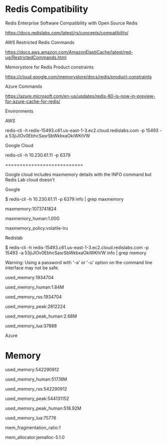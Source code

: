 # Redis Compatibility 

Redis Enterprise Software Compatibility with Open Source Redis  

https://docs.redislabs.com/latest/rs/concepts/compatibility/ 

 

 

AWS Restricted Redis Commands 

https://docs.aws.amazon.com/AmazonElastiCache/latest/red-ug/RestrictedCommands.html 

 

 

Memorystore for Redis Product constraints 

https://cloud.google.com/memorystore/docs/redis/product-constraints 

 

Azure Commands 

https://azure.microsoft.com/en-us/updates/redis-60-is-now-in-preview-for-azure-cache-for-redis/ 

 

 

Environments 

 

AWS 

redis-cli -h redis-15493.c61.us-east-1-3.ec2.cloud.redislabs.com -p 15493 -a 53jiJlOv0EbhcSasrSbWkbxaOkiWKtVW 

 

Google Cloud 

redis-cli -h 10.230.61.11 -p 6379 

 

=========================== 

 

Google cloud includes maxmemory details with the INFO command but Redis Lab cloud doesn't 

 

Google 

 

$ redis-cli -h 10.230.61.11 -p 6379 info | grep maxmemory 

maxmemory:1073741824 

maxmemory_human:1.00G 

maxmemory_policy:volatile-lru 

 

Redislab 

 

$ redis-cli -h redis-15493.c61.us-east-1-3.ec2.cloud.redislabs.com -p 15493 -a 53jiJlOv0EbhcSasrSbWkbxaOkiWKtVW info  | grep memory 

Warning: Using a password with '-a' or '-u' option on the command line interface may not be safe. 

used_memory:1934704 

used_memory_human:1.84M 

used_memory_rss:1934704 

used_memory_peak:2812224 

used_memory_peak_human:2.68M 

used_memory_lua:37888 

 

 

Azure 
 

# Memory 

used_memory:542290912 

used_memory_human:517.16M 

used_memory_rss:542290912 

used_memory_peak:544131152 

used_memory_peak_human:518.92M 

used_memory_lua:75776 

mem_fragmentation_ratio:1 

mem_allocator:jemalloc-5.1.0 
